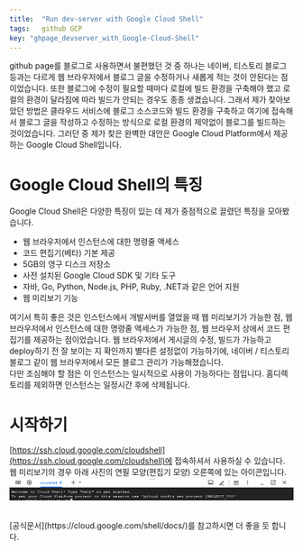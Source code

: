 ```yaml
---
title:  "Run dev-server with Google Cloud Shell"
tags:	github GCP
key: "ghpage_devserver_with_Google-Cloud-Shell"
---
```

github page를 블로그로 사용하면서 불편했던 것 중 하나는 네이버, 티스토리 블로그등과는 다르게 웹 브라우저에서 블로그 글을 수정하거나 새롭게 적는 것이 안된다는 점이었습니다. 
또한 블로그에 수정이 필요할 때마다 로컬에 빌드 환경을 구축해야 했고 로컬의 환경이 달라짐에 따라 빌드가 안되는 경우도 종종 생겼습니다. 
그래서 제가 찾아보았던 방법은 클라우드 서비스에 블로그 소스코드와 빌드 환경을 구축하고 여기에 접속해서 블로그 글을 작성하고 수정하는 방식으로 로컬 환경의 제약없이 블로그를 빌드하는 것이었습니다.
그러던 중 제가 찾은 완벽한 대안은 Google Cloud Platform에서 제공하는 Google Cloud Shell입니다.
<br>
# Google Cloud Shell의 특징
Google Cloud Shell은 다양한 특징이 있는 데 제가 중점적으로 끌렸던 특징을 모아봤습니다.

- 웹 브라우저에서 인스턴스에 대한 명령줄 액세스
- 코드 편집기(베타) 기본 제공
- 5GB의 영구 디스크 저장소
- 사전 설치된 Google Cloud SDK 및 기타 도구
- 자바, Go, Python, Node.js, PHP, Ruby, .NET과 같은 언어 지원
- 웹 미리보기 기능

여기서 특히 좋은 것은 인스턴스에서 개발서버를 열었을 때 웹 미리보기가 가능한 점, 웹 브라우저에서 인스턴스에 대한 명령줄 액세스가 가능한 점, 웹 브라우저 상에서 코드 편집기를 제공하는 점이었습니다.
웹 브라우저에서 게시글의 수정, 빌드가 가능하고 deploy하기 전 잘 보이는 지 확인까지 별다른 설정없이 가능하기에, 네이버 / 티스토리 블로그 같이 웹 브라우저에서 모든 블로그 관리가 가능해졌습니다.<br>
다만 조심해야 할 점은 이 인스턴스는 일시적으로 사용이 가능하다는 점입니다. 홈디렉토리를 제외하면 인스턴스는 일정시간 후에 삭제됩니다.
<br>
# 시작하기
[https://ssh.cloud.google.com/cloudshell](https://ssh.cloud.google.com/cloudshell)에 접속하셔서 사용하실 수 있습니다.<br>
웹 미리보기의 경우 아래 사진의 연필 모양(편집기 모양) 오른쪽에 있는 아이콘입니다.<br>
<img src="/assets/images/Google-Cloud-Platform/startcloudshell2.png" title="GCP control bar">

<br>
[공식문서](https://cloud.google.com/shell/docs/)를 참고하시면 더 좋을 듯 합니다.
